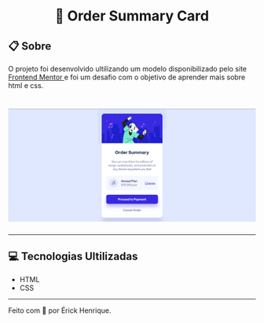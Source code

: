 <h1 align="center">
  🎵 Order Summary Card
</h1>

## 📋 Sobre

  O projeto foi desenvolvido ultilizando um modelo disponibilizado pelo site <a href="https://www.frontendmentor.io/">Frontend Mentor </a> e foi um desafio com o objetivo de aprender mais sobre html e css.
  
  <h1>
    <img src="./public/PageWeb.png"/>
  </h1>

---

## 💻 Tecnologias Ultilizadas

- HTML
- CSS

---

Feito com 💙 por Érick Henrique.

